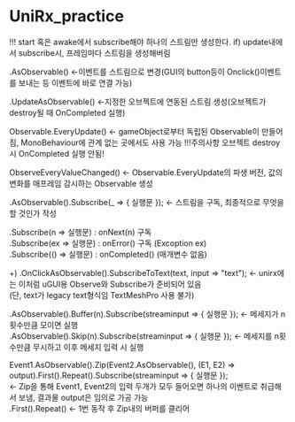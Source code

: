 # UniRx_practice
 
 !!! start 혹은 awake에서 subscribe해야 하나의 스트림만 생성한다. if) update내에서 subscribe시, 프레임마다 스트림을 생성해버림
 
.AsObservable()  <-이벤트를 스트림으로 변경(GUI의 button등이 Onclick()이벤트를 보내는 등 이벤트에 바로 연결 가능)

.UpdateAsObservable()  <-지정한 오브젝트에 연동된 스트림 생성(오브젝트가 destroy될 때 OnCompleted 실행)

Observable.EveryUpdate()  <- gameObject로부터 독립된 Observable이 만들어짐, MonoBehaviour에 관계 없는 곳에서도 사용 가능 !!!주의사항 오브젝트 destroy 시 OnCompleted 실행 안됨!

ObserveEveryValueChanged()  <- Observable.EveryUpdate의 파생 버전, 값의 변화를 매프레임 감시하는 Observable 생성

.AsObservable().Subscribe(_ => { 실행문 });  <- 스트림을 구독, 최종적으로 무엇을 할 것인가 작성

.Subscribe(n => 실행문) : onNext(n) 구독   
.Subscribe(ex => 실행문) : onError() 구독 (Excoption ex)   
.Subscribe(() => 실행문) : onCompleted()  (매개변수 없음)   

+) .OnClickAsObservable().SubscribeToText(text, input => "text");   <-  unirx에는 이처럼 uGUI용 Observe와 Subscribe가 준비되어 있음   
                                                                        (단, text가 legacy text형식임 TextMeshPro 사용 불가)

.AsObservable().Buffer(n).Subscribe(streaminput => { 실행문 });  <- 메세지가 n횟수만큼 모이면 실행   
.AsObservable().Skip(n).Subscribe(streaminput => { 실행문 });  <- 메세지를 n횟수만큼 무시하고 이후 메세지 입력 시 실행

Event1.AsObservable().Zip(Event2.AsObservable(), (E1, E2) => output).First().Repeat().Subscribe(streaminput => { 실행문 });   
<- Zip을 통해 Event1, Event2의 입력 두개가 모두 들어오면 하나의 이벤트로 취급해서 보냄, 결과물 output은 임의로 가공 가능   
.First().Repeat() <- 1번 동작 후 Zip내의 버퍼를 클리어   


